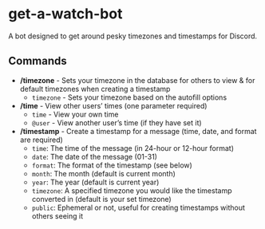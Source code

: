 # get-a-watch-bot
A bot designed to get around pesky timezones and timestamps for Discord.

## Commands
- **/timezone** - Sets your timezone in the database for others to view & for default timezones when creating a timestamp
    - `timezone`  - Sets your timezone based on the autofill options
- **/time** - View other users’ times (one parameter required)
    - `time` - View your own time
    - `@user` - View another user’s time (if they have set it)
- **/timestamp** - Create a timestamp for a message (time, date, and format are required)
    - `time`: The time of the message (in 24-hour or 12-hour format)
    - `date`: The date of the message (01-31)
    - `format`: The format of the timestamp (see below)
    - `month`: The month (default is current month)
    - `year`: The year (default is current year)
    - `timezone`: A specified timezone you would like the timestamp converted in (default is your set timezone)
    - `public`: Ephemeral or not, useful for creating timestamps without others seeing it

